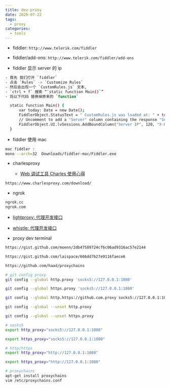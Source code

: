 ```yaml
---
title: dev-proxy
date: 2020-07-22
tags:
  - proxy
categories:
  - tools
---
```


- fiddler: `http://www.telerik.com/fiddler`
- fiddler/add-ons: `http://www.telerik.com/fiddler/add-ons`

- fiddler 显示 server 的 ip

```bash
- 首先 我们打开 `fiddler`
- 点击 `Rules` -> `Customize Rules`
- 然后会出现一个 `CustomRules.js` 文本,
- `ctrl + f` 搜索 “`static function Main()`”
- 将以下代码 替换掉原来的 `function`

  static function Main() {
      var today: Date = new Date();
      FiddlerObject.StatusText = " CustomRules.js was loaded at: " + today;
      // Uncomment to add a "Server" column containing the response "Server" header, if present
      FiddlerObject.UI.lvSessions.AddBoundColumn("Server IP", 120, "X-HostIP");
  }
```

- fiddler 使用 mac

```bash
mac fiddler :
mono --arch=32  Downloads/fiddler-mac/Fiddler.exe
```

- charlesproxy

  - [Web 调试工具 Charles 使用心得](https://juejin.im/post/5a3b6ab06fb9a0452405fffa)

```bash
https://www.charlesproxy.com/download/
```

- ngrok

```bash
ngrok.cc
ngrok.com
```

- [lightproxy: 代理开发接口](https://lightproxy.org/zh-CN/doc/getting-started)

- [whistle: 代理开发接口](https://github.com/avwo/whistle)

- proxy dev terminal

```bash
https://gist.github.com/moenn/2db47589724cf6c06ad9316ac57e2144

https://gist.github.com/laispace/666dd7b27e9116faece6

https://github.com/haad/proxychains

# git config proxy
git config --global http.proxy 'socks5://127.0.0.1:1080'

git config --global https.proxy 'socks5://127.0.0.1:1080'

git config --global http.https://github.com.proxy socks5://127.0.0.1:1086

git config --global --unset http.proxy

git config --global --unset https.proxy

# socks5
export http_proxy="socks5://127.0.0.1:1080"

export https_proxy="socks5://127.0.0.1:1080"

# http/https
export http_proxy="http://127.0.0.1:1080"

export https_proxy="http://127.0.0.1:1080"

# proxychains
apt-get install proxychains
vim /etc/proxychains.conf
```
